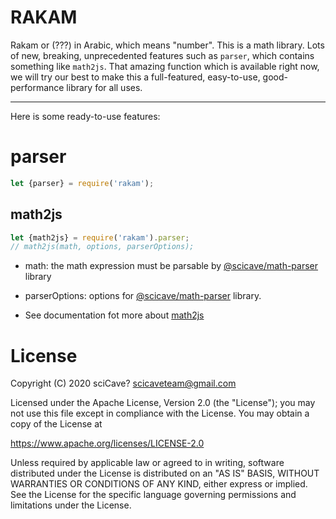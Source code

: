 # RAKAM
Rakam or (???) in Arabic, which means "number". This is a math library. Lots of new, breaking, unprecedented features such as `parser`, which contains something like `math2js`. That amazing function which is available right now, we will try our best to make this a full-featured, easy-to-use, good-performance library for all uses. 

-------------------------------
Here is some ready-to-use features:
# parser

```js
let {parser} = require('rakam');
```

## math2js
```js
let {math2js} = require('rakam').parser;
// math2js(math, options, parserOptions);
```

- math: the math expression must be parsable by [@scicave/math-parser](www.npmjs.com/package/@scicave/math-parser) library

- parserOptions: options for [@scicave/math-parser](www.npmjs.com/package/@scicave/math-parser) library.


- See documentation fot more about [math2js](www.github.com/scicave/rakam/docs/parser/math2js.md)

# License

Copyright (C) 2020 sciCave? scicaveteam@gmail.com

Licensed under the Apache License, Version 2.0 (the "License"); you may not use this file except in compliance with the License. You may obtain a copy of the License at

https://www.apache.org/licenses/LICENSE-2.0

Unless required by applicable law or agreed to in writing, software distributed under the License is distributed on an "AS IS" BASIS, WITHOUT WARRANTIES OR CONDITIONS OF ANY KIND, either express or implied. See the License for the specific language governing permissions and limitations under the License.

